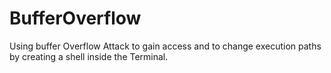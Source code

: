 # BufferOverflow
Using buffer Overflow Attack to gain access and to change execution paths by creating a shell inside the Terminal.
